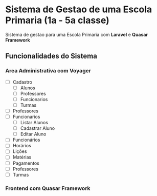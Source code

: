 # Sistema de Gestao de uma Escola Primaria (1a - 5a classe)
Sistema de gestao para uma Escola Primaria com **Laravel** e **Quasar Framework**
 
## Funcionalidades do Sistema
### Area Administrativa com Voyager
- [ ] Cadastro
    - [ ] Alunos
    - [ ] Professores
    - [ ] Funcionarios
    - [ ] Turmas
-   [ ] Professores
-   [ ] Funcionarios
  - [ ] Listar Alunos
  - [ ] Cadastrar Aluno
  - [ ] Editar Aluno
- [ ] Funcionários
- [ ] Horários
- [ ] Lições
- [ ] Matérias
- [ ] Pagamentos
- [ ] Professores
- [ ] Turmas

### Frontend com Quasar Framework
